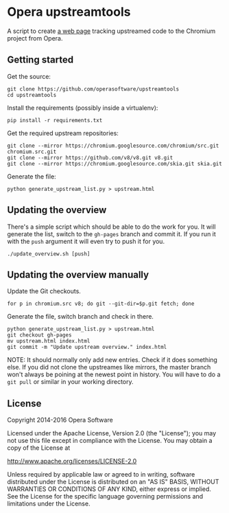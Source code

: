 Opera upstreamtools
===================

A script to create [a web page](https://operasoftware.github.io/upstreamtools/) tracking
upstreamed code to the Chromium project from Opera.


Getting started
---------------

Get the source:

    git clone https://github.com/operasoftware/upstreamtools
    cd upstreamtools

Install the requirements (possibly inside a virtualenv):

    pip install -r requirements.txt

Get the required upstream repositories:

    git clone --mirror https://chromium.googlesource.com/chromium/src.git chromium.src.git
    git clone --mirror https://github.com/v8/v8.git v8.git
    git clone --mirror https://chromium.googlesource.com/skia.git skia.git

Generate the file:

    python generate_upstream_list.py > upstream.html


Updating the overview
---------------------

There's a simple script which should be able to do the work for you.  It will
generate the list, switch to the `gh-pages` branch and commit it.  If you run
it with the `push` argument it will even try to push it for you.

    ./update_overview.sh [push]


Updating the overview manually
------------------------------

Update the Git checkouts.

    for p in chromium.src v8; do git --git-dir=$p.git fetch; done

Generate the file, switch branch and check in there.

    python generate_upstream_list.py > upstream.html
    git checkout gh-pages
    mv upstream.html index.html
    git commit -m "Update upstream overview." index.html

NOTE: It should normally only add new entries. Check if it does something else.
If you did not clone the upstreames like mirrors, the master branch won't
always be poining at the newest point in history. You will have to do a `git
pull` or similar in your working directory.


License
-------

Copyright 2014-2016 Opera Software

Licensed under the Apache License, Version 2.0 (the "License");
you may not use this file except in compliance with the License.
You may obtain a copy of the License at

   http://www.apache.org/licenses/LICENSE-2.0

Unless required by applicable law or agreed to in writing, software
distributed under the License is distributed on an "AS IS" BASIS,
WITHOUT WARRANTIES OR CONDITIONS OF ANY KIND, either express or implied.
See the License for the specific language governing permissions and
limitations under the License.
